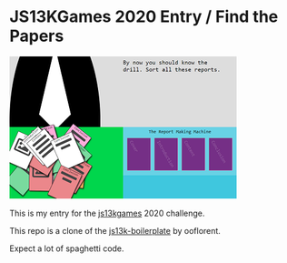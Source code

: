 # JS13KGames 2020 Entry / Find the Papers

![alt text](./Big.png "Logo Title Text 1")


This is my entry for the [js13kgames](https://js13kgames.com/) 2020 challenge.

This repo is a clone of the [js13k-boilerplate](https://github.com/ooflorent/js13k-boilerplate)
 by ooflorent.

Expect a lot of spaghetti code.